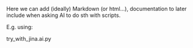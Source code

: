 Here we can add (ideally) Markdown (or html...),
documentation to later include when asking AI to do sth with scripts.

E.g. using:


try_with_jina.ai.py
